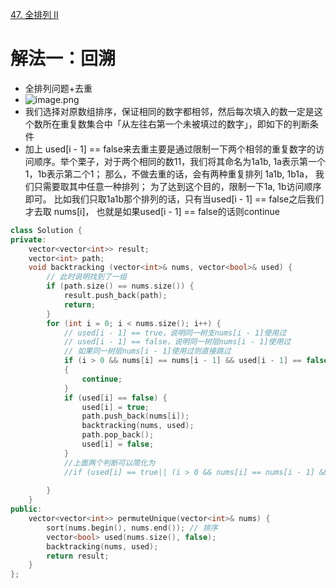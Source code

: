 [47. 全排列 II](https://leetcode-cn.com/problems/permutations-ii/description/)




# 解法一：回溯
- 全排列问题+去重
- ![image.png](https://i.loli.net/2021/07/17/3KVab8kn52RFJMB.png)
- 我们选择对原数组排序，保证相同的数字都相邻，然后每次填入的数一定是这个数所在重复数集合中「从左往右第一个未被填过的数字」，即如下的判断条件
- 加上 used[i - 1] == false来去重主要是通过限制一下两个相邻的重复数字的访问顺序。举个栗子，对于两个相同的数11，我们将其命名为1a1b, 1a表示第一个1，1b表示第二个1； 那么，不做去重的话，会有两种重复排列 1a1b, 1b1a， 我们只需要取其中任意一种排列； 为了达到这个目的，限制一下1a, 1b访问顺序即可。 比如我们只取1a1b那个排列的话，只有当used[i - 1] == false之后我们才去取 nums[i]， 也就是如果used[i - 1] == false的话则continue
```C++
class Solution {
private:
    vector<vector<int>> result;
    vector<int> path;
    void backtracking (vector<int>& nums, vector<bool>& used) {
        // 此时说明找到了一组
        if (path.size() == nums.size()) {
            result.push_back(path);
            return;
        }
        for (int i = 0; i < nums.size(); i++) {
            // used[i - 1] == true，说明同一树支nums[i - 1]使用过
            // used[i - 1] == false，说明同一树层nums[i - 1]使用过
            // 如果同一树层nums[i - 1]使用过则直接跳过
            if (i > 0 && nums[i] == nums[i - 1] && used[i - 1] == false) //去重
            {
                continue;
            }
            if (used[i] == false) {
                used[i] = true;
                path.push_back(nums[i]);
                backtracking(nums, used);
                path.pop_back();
                used[i] = false;
            }
            //上面两个判断可以简化为
            //if (used[i] == true|| (i > 0 && nums[i] == nums[i - 1] && used[i - 1] == false))  continue;
            
        }
    }
public:
    vector<vector<int>> permuteUnique(vector<int>& nums) {
        sort(nums.begin(), nums.end()); // 排序
        vector<bool> used(nums.size(), false);
        backtracking(nums, used);
        return result;
    }
};



```
